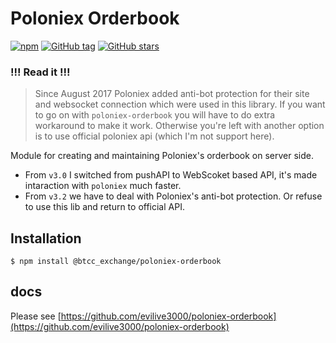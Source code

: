 Poloniex Orderbook
==================

[![npm](https://img.shields.io/npm/dm/@btcc_exchange/poloniex-orderbook.svg)](https://www.npmjs.com/package/@btcc_exchange/poloniex-orderbook)
[![GitHub tag](https://img.shields.io/github/tag/BTCChina/poloniex-orderbook.svg)](https://github.com/BTCChina/poloniex-orderbook)
[![GitHub stars](https://img.shields.io/github/stars/BTCChina/poloniex-orderbook.svg?style=social&label=Star)]()

### !!! Read it !!!
> Since August 2017 Poloniex added anti-bot protection for their site and websocket connection which were used 
in this library. If you want to go on with `poloniex-orderbook` you will have to do extra workaround to make it 
work. Otherwise you're left with another option is to use official poloniex api (which I'm not support here).

Module for creating and maintaining Poloniex's orderbook on server side.
 * From `v3.0` I switched from pushAPI to WebScoket based API, it's made intaraction with `poloniex` much faster.
 * From `v3.2` we have to deal with Poloniex's anti-bot protection. Or refuse to use this lib and return to official API.

Installation
------------------
```Shell
$ npm install @btcc_exchange/poloniex-orderbook
```

## docs

Please see [https://github.com/evilive3000/poloniex-orderbook](https://github.com/evilive3000/poloniex-orderbook)